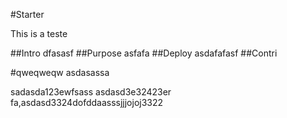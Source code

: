 #Starter

This is a teste

##Intro
dfasasf
##Purpose 
asfafa
##Deploy
asdafafasf
##Contri

#qweqweqw
asdasassa

sadasda123ewfsass
asdasd3e32423er
fa,asdasd3324dofddaasssjjjojoj3322